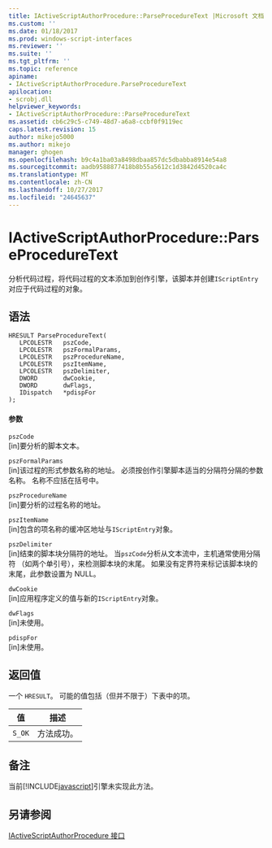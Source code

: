 ```yaml
---
title: IActiveScriptAuthorProcedure::ParseProcedureText |Microsoft 文档
ms.custom: ''
ms.date: 01/18/2017
ms.prod: windows-script-interfaces
ms.reviewer: ''
ms.suite: ''
ms.tgt_pltfrm: ''
ms.topic: reference
apiname:
- IActiveScriptAuthorProcedure.ParseProcedureText
apilocation:
- scrobj.dll
helpviewer_keywords:
- IActiveScriptAuthorProcedure::ParseProcedureText
ms.assetid: cb6c29c5-c749-48d7-a6a8-ccbf0f9119ec
caps.latest.revision: 15
author: mikejo5000
ms.author: mikejo
manager: ghogen
ms.openlocfilehash: b9c4a1ba03a8498dbaa857dc5dbabba8914e54a8
ms.sourcegitcommit: aadb9588877418b8b55a5612c1d3842d4520ca4c
ms.translationtype: MT
ms.contentlocale: zh-CN
ms.lasthandoff: 10/27/2017
ms.locfileid: "24645637"
---
```

# <a name="iactivescriptauthorprocedureparseproceduretext"></a>IActiveScriptAuthorProcedure::ParseProcedureText
分析代码过程，将代码过程的文本添加到创作引擎，该脚本并创建`IScriptEntry`对应于代码过程的对象。  
  
## <a name="syntax"></a>语法  
  
```  
HRESULT ParseProcedureText(  
   LPCOLESTR   pszCode,  
   LPCOLESTR   pszFormalParams,  
   LPCOLESTR   pszProcedureName,  
   LPCOLESTR   pszItemName,  
   LPCOLESTR   pszDelimiter,  
   DWORD       dwCookie,  
   DWORD       dwFlags,  
   IDispatch   *pdispFor  
);  
```  
  
#### <a name="parameters"></a>参数  
 `pszCode`  
 [in]要分析的脚本文本。  
  
 `pszFormalParams`  
 [in]该过程的形式参数名称的地址。 必须按创作引擎脚本适当的分隔符分隔的参数名称。 名称不应括在括号中。  
  
 `pszProcedureName`  
 [in]要分析的过程名称的地址。  
  
 `pszItemName`  
 [in]包含的项名称的缓冲区地址与`IScriptEntry`对象。  
  
 `pszDelimiter`  
 [in]结束的脚本块分隔符的地址。 当`pszCode`分析从文本流中，主机通常使用分隔符 （如两个单引号），来检测脚本块的末尾。 如果没有定界符来标记该脚本块的末尾，此参数设置为 NULL。  
  
 `dwCookie`  
 [in]应用程序定义的值与新的`IScriptEntry`对象。  
  
 `dwFlags`  
 [in]未使用。  
  
 `pdispFor`  
 [in]未使用。  
  
## <a name="return-value"></a>返回值  
 一个 `HRESULT`。 可能的值包括（但并不限于）下表中的项。  
  
|值|描述|  
|-----------|-----------------|  
|`S_OK`|方法成功。|  
  
## <a name="remarks"></a>备注  
 当前[!INCLUDE[javascript](../../javascript/includes/javascript-md.md)]引擎未实现此方法。  
  
## <a name="see-also"></a>另请参阅  
 [IActiveScriptAuthorProcedure 接口](../../winscript/reference/iactivescriptauthorprocedure-interface.md)